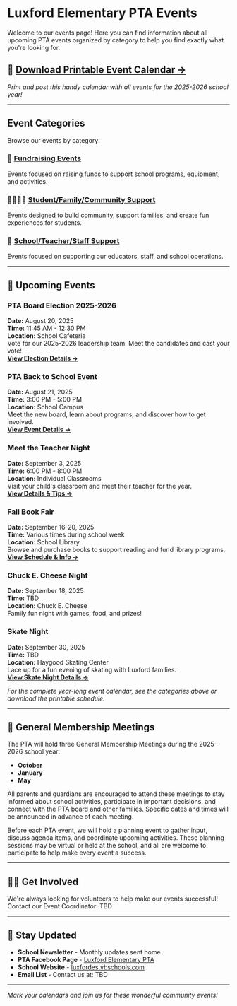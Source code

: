 # Luxford Elementary PTA Events

Welcome to our events page! Here you can find information about all upcoming PTA events organized by category to help you find exactly what you're looking for.

## 📅 **[Download Printable Event Calendar →](../images/monthlyevents-2526.jpg)**
*Print and post this handy calendar with all events for the 2025-2026 school year!*

---

## Event Categories

Browse our events by category:

### 🎯 [Fundraising Events](fundraising-events.md)
Events focused on raising funds to support school programs, equipment, and activities.

### 👨‍👩‍👧‍👦 [Student/Family/Community Support](community-events.md)
Events designed to build community, support families, and create fun experiences for students.

### 🏫 [School/Teacher/Staff Support](school-support-events.md)
Events focused on supporting our educators, staff, and school operations.

---

## 📅 Upcoming Events

### PTA Board Election 2025-2026
**Date:** August 20, 2025  
**Time:** 11:45 AM - 12:30 PM  
**Location:** School Cafeteria  
Vote for our 2025-2026 leadership team. Meet the candidates and cast your vote!  
**[View Election Details →](pta-board-election.md)**

### PTA Back to School Event
**Date:** August 21, 2025  
**Time:** 3:00 PM - 5:00 PM  
**Location:** School Campus  
Meet the new board, learn about programs, and discover how to get involved.  
**[View Event Details →](back-to-school-night.md)**

### Meet the Teacher Night
**Date:** September 3, 2025  
**Time:** 6:00 PM - 8:00 PM  
**Location:** Individual Classrooms  
Visit your child's classroom and meet their teacher for the year.  
**[View Details & Tips →](meet-the-teacher.md)**

### Fall Book Fair
**Date:** September 16-20, 2025  
**Time:** Various times during school week  
**Location:** School Library  
Browse and purchase books to support reading and fund library programs.  
**[View Schedule & Info →](fall-book-fair.md)**

### Chuck E. Cheese Night
**Date:** September 18, 2025  
**Time:** TBD  
**Location:** Chuck E. Cheese  
Family fun night with games, food, and prizes!

### Skate Night
**Date:** September 30, 2025  
**Time:** TBD  
**Location:** Haygood Skating Center  
Lace up for a fun evening of skating with Luxford families.  
**[View Skate Night Details →](skate-night.md)**

*For the complete year-long event calendar, see the categories above or download the printable schedule.*

---


## 📅 General Membership Meetings

The PTA will hold three General Membership Meetings during the 2025-2026 school year:

- **October**  
- **January**  
- **May**

All parents and guardians are encouraged to attend these meetings to stay informed about school activities, participate in important decisions, and connect with the PTA board and other families. Specific dates and times will be announced in advance of each meeting.

Before each PTA event, we will hold a planning event to gather input, discuss agenda items, and coordinate upcoming activities. These planning sessions may be virtual or held at the school, and all are welcome to participate to help make every event a success.

---

## 🙋‍♀️ Get Involved

We're always looking for volunteers to help make our events successful! Contact our Event Coordinator: TBD

---

## 📢 Stay Updated

- **School Newsletter** - Monthly updates sent home
- **PTA Facebook Page** - [Luxford Elementary PTA](http://facebook.com/luxfordpta)
- **School Website** - [luxfordes.vbschools.com](https://luxfordes.vbschools.com/)
- **Email List** - Contact us at: TBD

---

*Mark your calendars and join us for these wonderful community events!*
